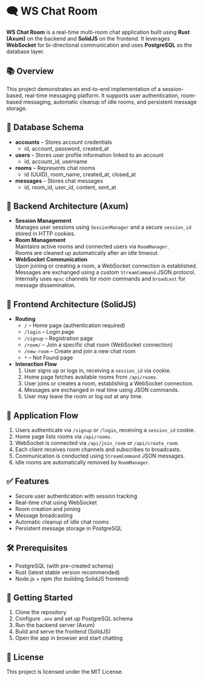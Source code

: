   <h1>🗨️ WS Chat Room</h1>
  <p><strong>WS Chat Room</strong> is a real-time multi-room chat application built using <strong>Rust (Axum)</strong> on the backend and <strong>SolidJS</strong> on the frontend. It leverages <strong>WebSocket</strong> for bi-directional communication and uses <strong>PostgreSQL</strong> as the database layer.</p>

  <h2>📚 Overview</h2>
  <p>This project demonstrates an end-to-end implementation of a session-based, real-time messaging platform. It supports user authentication, room-based messaging, automatic cleanup of idle rooms, and persistent message storage.</p>

  <h2>🧱 Database Schema</h2>
  <ul>
    <li><strong>accounts</strong> – Stores account credentials
      <ul><li>id, account, password, created_at</li></ul>
    </li>
    <li><strong>users</strong> – Stores user profile information linked to an account
      <ul><li>id, account_id, username</li></ul>
    </li>
    <li><strong>rooms</strong> – Represents chat rooms
      <ul><li>id (UUID), room_name, created_at, closed_at</li></ul>
    </li>
    <li><strong>messages</strong> – Stores chat messages
      <ul><li>id, room_id, user_id, content, sent_at</li></ul>
    </li>
  </ul>

  <h2>🧩 Backend Architecture (Axum)</h2>
  <ul>
    <li><strong>Session Management</strong>
      <br>Manages user sessions using <code>SessionManager</code> and a secure <code>session_id</code> stored in HTTP cookies.
    </li>
    <li><strong>Room Management</strong>
      <br>Maintains active rooms and connected users via <code>RoomManager</code>.
      <br>Rooms are cleaned up automatically after an idle timeout.
    </li>
    <li><strong>WebSocket Communication</strong>
      <br>Upon joining or creating a room, a WebSocket connection is established.
      <br>Messages are exchanged using a custom <code>StreamCommand</code> JSON protocol.
      <br>Internally uses <code>mpsc</code> channels for room commands and <code>broadcast</code> for message dissemination.
    </li>
  </ul>

  <h2>🧩 Frontend Architecture (SolidJS)</h2>
  <ul>
    <li><strong>Routing</strong>
      <ul>
        <li><code>/</code> – Home page (authentication required)</li>
        <li><code>/login</code> – Login page</li>
        <li><code>/signup</code> – Registration page</li>
        <li><code>/room/</code> – Join a specific chat room (WebSocket connection)</li>
        <li><code>/new-room</code> – Create and join a new chat room</li>
        <li><code>*</code> – Not Found page</li>
      </ul>
    </li>
    <li><strong>Interaction Flow</strong>
      <ol>
        <li>User signs up or logs in, receiving a <code>session_id</code> via cookie.</li>
        <li>Home page fetches available rooms from <code>/api/rooms</code>.</li>
        <li>User joins or creates a room, establishing a WebSocket connection.</li>
        <li>Messages are exchanged in real time using JSON commands.</li>
        <li>User may leave the room or log out at any time.</li>
      </ol>
    </li>
  </ul>

  <h2>🔄 Application Flow</h2>
  <ol>
    <li>Users authenticate via <code>/signup</code> or <code>/login</code>, receiving a <code>session_id</code> cookie.</li>
    <li>Home page lists rooms via <code>/api/rooms</code>.</li>
    <li>WebSocket is connected via <code>/api/join_room</code> or <code>/api/create_room</code>.</li>
    <li>Each client receives room channels and subscribes to broadcasts.</li>
    <li>Communication is conducted using <code>StreamCommand</code> JSON messages.</li>
    <li>Idle rooms are automatically removed by <code>RoomManager</code>.</li>
  </ol>

  <h2>✅ Features</h2>
  <ul>
    <li>Secure user authentication with session tracking</li>
    <li>Real-time chat using WebSocket</li>
    <li>Room creation and joining</li>
    <li>Message broadcasting</li>
    <li>Automatic cleanup of idle chat rooms</li>
    <li>Persistent message storage in PostgreSQL</li>
  </ul>

  <h2>🛠 Prerequisites</h2>
  <ul>
    <li>PostgreSQL (with pre-created schema)</li>
    <li>Rust (latest stable version recommended)</li>
    <li>Node.js + npm (for building SolidJS frontend)</li>
  </ul>

  <h2>🚀 Getting Started</h2>
  <ol>
    <li>Clone the repository</li>
    <li>Configure <code>.env</code> and set up PostgreSQL schema</li>
    <li>Run the backend server (Axum)</li>
    <li>Build and serve the frontend (SolidJS)</li>
    <li>Open the app in browser and start chatting</li>
  </ol>

  <h2>📄 License</h2>
  <p>This project is licensed under the MIT License.</p>

